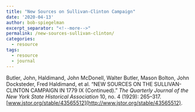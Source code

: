 ```yaml
---
title: "New Sources on Sullivan-Clinton Campaign"
date: '2020-04-13'
author: bob-spiegelman
excerpt_separator: "<!--more-->"
permalink: /new-sources-sullivan-clinton/
categories:  
  - resource
tags:
  - resource
  - journal
---
```


Butler, John, Haldimand, John McDonell, Walter Butler, Mason Bolton, John Docksteder, Fred Haldimand, et al. “NEW SOURCES ON THE SULLIVAN-CLINTON CAMPAIGN IN 1779 IX (Continued).” _The Quarterly Journal of the New York State Historical Association_ 10, no. 4 (1929): 265–317. [www.jstor.org/stable/43565512](http://www.jstor.org/stable/43565512).
